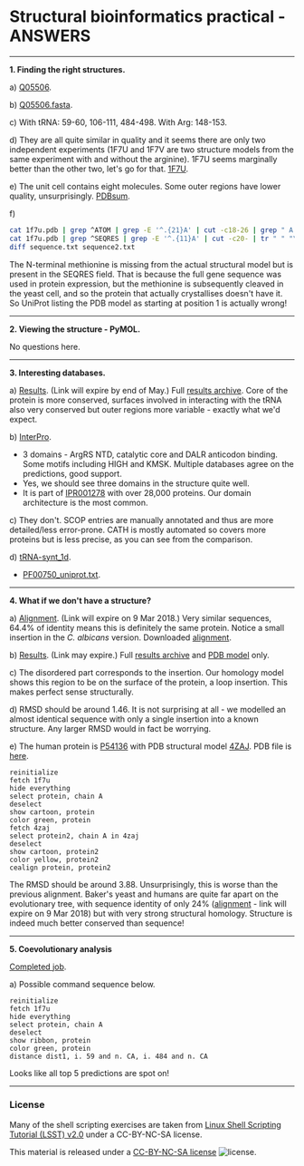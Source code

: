 # Structural bioinformatics practical - ANSWERS

---
**1. Finding the right structures.**

a) [Q05506](http://www.uniprot.org/uniprot/Q05506).

b) [Q05506.fasta](http://www.uniprot.org/uniprot/Q05506.fasta).

c) With tRNA: 59-60, 106-111, 484-498. With Arg: 148-153.

d) They are all quite similar in quality and it seems there are only two independent experiments (1F7U and 1F7V are two structure models from the same experiment with and without the arginine). 1F7U seems marginally better than the other two, let's go for that. [1F7U](files/1f7u.pdb).

e) The unit cell contains eight molecules. Some outer regions have lower quality, unsurprisingly. [PDBsum](https://www.ebi.ac.uk/pdbsum/1F7U).

f)
  ```bash
cat 1f7u.pdb | grep ^ATOM | grep -E '^.{21}A' | cut -c18-26 | grep " A " | uniq | cut -d" " -f1 > sequence.txt
cat 1f7u.pdb | grep ^SEQRES | grep -E '^.{11}A' | cut -c20- | tr " " "\n" | sed '/^$/d' > sequence2.txt
diff sequence.txt sequence2.txt
```
The N-terminal methionine is missing from the actual structural model but is present in the SEQRES field. That is because the full gene sequence was used in protein expression, but the methionine is subsequently cleaved in the yeast cell, and so the protein that actually crystallises doesn't have it. So UniProt listing the PDB model as starting at position 1 is actually wrong!

---
**2. Viewing the structure - PyMOL.**

No questions here.

---
**3. Interesting databases.**

a) [Results](http://consurf.tau.ac.il/results/1520018269/output.php). (Link will expire by end of May.) Full [results archive](files/consurf_results.zip). Core of the protein is more conserved, surfaces involved in interacting with the tRNA also very conserved but outer regions more variable - exactly what we'd expect.

b) [InterPro](https://www.ebi.ac.uk/interpro/protein/Q05506).
- 3 domains - ArgRS NTD, catalytic core and DALR anticodon binding. Some motifs including HIGH and KMSK. Multiple databases agree on the predictions, good support.
- Yes, we should see three domains in the structure quite well.
- It is part of [IPR001278](http://www.ebi.ac.uk/interpro/entry/IPR001278) with over 28,000 proteins. Our domain architecture is the most common.

c) They don't. SCOP entries are manually annotated and thus are more detailed/less error-prone. CATH is mostly automated so covers more proteins but is less precise, as you can see from the comparison.

d) [tRNA-synt_1d](http://pfam.xfam.org/family/tRNA-synt_1d).
- [PF00750_uniprot.txt](files/PF00750_uniprot.txt).

---
**4. What if we don't have a structure?**

a) [Alignment](http://www.uniprot.org/align/A2018030283C3DD8CE55183C76102DC5D3A26728B0A99479). (Link will expire on 9 Mar 2018.) Very similar sequences, 64.4% of identity means this is definitely the same protein. Notice a small insertion in the _C. albicans_ version. Downloaded [alignment](files/alignment.fasta).

b) [Results](https://swissmodel.expasy.org/interactive/fQ9e8F/). (Link may expire.) Full [results archive](files/homology_modelling_results.zip) and [PDB model](model.pdb) only.

c) The disordered part corresponds to the insertion. Our homology model shows this region to be on the surface of the protein, a loop insertion. This makes perfect sense structurally.

d) RMSD should be around 1.46. It is not surprising at all - we modelled an almost identical sequence with only a single insertion into a known structure. Any larger RMSD would in fact be worrying.

e) The human protein is [P54136](http://www.uniprot.org/uniprot/P54136) with PDB structural model [4ZAJ](https://www.rcsb.org/structure/4ZAJ). PDB file is [here](files/4zaj.pdb).
```
reinitialize
fetch 1f7u
hide everything
select protein, chain A
deselect
show cartoon, protein
color green, protein
fetch 4zaj
select protein2, chain A in 4zaj
deselect
show cartoon, protein2
color yellow, protein2
cealign protein, protein2
```
The RMSD should be around 3.88. Unsurprisingly, this is worse than the previous alignment. Baker's yeast and humans are quite far apart on the evolutionary tree, with sequence identity of only 24% ([alignment](http://www.uniprot.org/align/A20180302A7434721E10EE6586998A056CCD0537E46DB9EF) - link will expire on 9 Mar 2018) but with very strong structural homology. Structure is indeed much better conserved than sequence!

---
**5. Coevolutionary analysis**

[Completed job](http://gremlin.bakerlab.org/sub.php?id=1520023781).

a) Possible command sequence below.
```
reinitialize
fetch 1f7u
hide everything
select protein, chain A
deselect
show ribbon, protein
color green, protein
distance dist1, i. 59 and n. CA, i. 484 and n. CA
```

Looks like all top 5 predictions are spot on!



---
### License

Many of the shell scripting exercises are taken from [Linux Shell Scripting Tutorial (LSST) v2.0](https://bash.cyberciti.biz/guide/Main_Page) under a CC-BY-NC-SA license.

This material is released under a
[CC-BY-NC-SA license](https://creativecommons.org/licenses/by-nc-sa/4.0/) ![license](https://licensebuttons.net/l/by-nc-sa/3.0/88x31.png).
